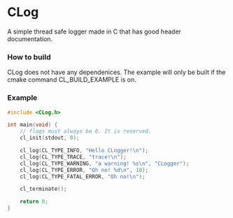 # CLog

A simple thread safe logger made in C that has good header documentation.

### How to build

CLog does not have any dependenices. The example will only be built if the cmake command CL_BUILD_EXAMPLE is on.

### Example

```c 
#include <CLog.h>

int main(void) {
    // flags must always be 0. It is reserved.
    cl_init(stdout, 0);

    cl_log(CL_TYPE_INFO, "Hello CLogger!\n");
    cl_log(CL_TYPE_TRACE, "trace!\n");
    cl_log(CL_TYPE_WARNING, "a warning! %s\n", "CLogger");
    cl_log(CL_TYPE_ERROR, "Oh no! %d\n", 10);
    cl_log(CL_TYPE_FATAL_ERROR, "Oh no!\n");

    cl_terminate();

    return 0;
}
```
